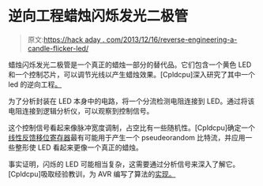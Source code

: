 # 逆向工程蜡烛闪烁发光二极管

> 原文:[https://hack aday . com/2013/12/16/reverse-engineering-a-candle-flicker-led/](https://hackaday.com/2013/12/16/reverse-engineering-a-candle-flicker-led/)

蜡烛闪烁发光二极管是一个真正的蜡烛一部分的替代品。它们包含一个黄色 LED 和一个控制芯片，可以调节光线以产生蜡烛效果。[Cpldcpu]深入研究了其中一个 led 的逆向工程[。](http://cpldcpu.wordpress.com/2013/12/08/hacking-a-candleflicker-led/ "Hacking a Candleflicker LED")

为了分析封装在 LED 本身中的电路，将一个分流检测电阻连接到 LED。通过将该电阻连接到逻辑分析仪，可以观察到控制信号。

这个控制信号看起来像脉冲宽度调制，占空比有一些随机性。[Cpldcpu]确定一个[线性反馈移位寄存器](http://en.wikipedia.org/wiki/Linear_feedback_shift_register)最有可能用于产生一个 pseudeorandom 比特流，并应用一些整形使 LED 看起来更像一个真正的蜡烛。

事实证明，闪烁的 LED 可能相当复杂，这需要通过分析信号来深入了解它。[Cpldcpu]吸取经验教训，为 AVR 编写了算法的[实现。](https://github.com/cpldcpu/CandleLEDhack)